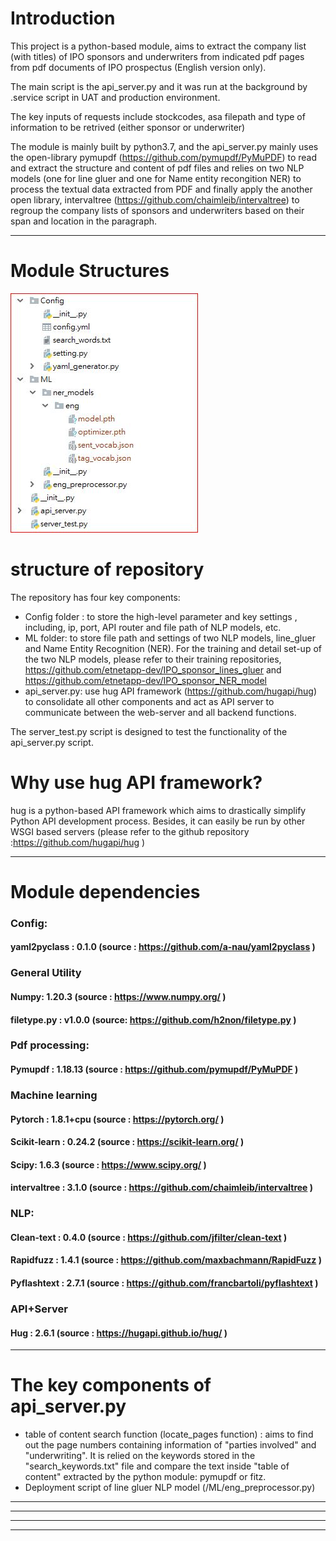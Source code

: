 # Introduction

This project is a python-based module, aims to extract the company list (with titles) of IPO sponsors and underwriters from indicated pdf pages from pdf documents of IPO prospectus (English version only).

The main script is the api_server.py and it was run at the background by .service script in UAT and production environment. 

The key inputs of requests include stockcodes, asa filepath and type of information to be retrived (either sponsor or underwriter)

The module is mainly built by python3.7, and the api_server.py mainly uses the open-library pymupdf (https://github.com/pymupdf/PyMuPDF) to read and extract the structure and content of pdf files and relies on two NLP models (one for line gluer  and one for Name entity recongition NER) to process the textual data extracted from PDF and finally apply the another open library, intervaltree (https://github.com/chaimleib/intervaltree) to regroup the company lists of sponsors and underwriters based on their span and location in the paragraph.

--------------------------------------------------------------------------------------------------------------------------------------------------------------------------

# **Module Structures**
![](pic/structure.JPG)

# structure of repository

The repository has four key components:
- Config folder : to store the high-level parameter and key settings , including, ip, port, API router and file path of NLP models, etc.
- ML folder: to store file path and settings of two NLP models, line_gluer and Name Entity Recognition (NER). For the training and detail set-up of the two NLP models, please refer to their training repositories, https://github.com/etnetapp-dev/IPO_sponsor_lines_gluer  and https://github.com/etnetapp-dev/IPO_sponsor_NER_model 
- api_server.py: use hug API framework (https://github.com/hugapi/hug) to consolidate all other components and act as API server to communicate between the web-server and all backend functions.

The server_test.py script is designed to test the functionality of the api_server.py script. 

# Why use hug API framework?
hug is a python-based API framework which aims to drastically simplify Python API development process. Besides, it can easily be run by other WSGI based servers (please refer to the github repository :https://github.com/hugapi/hug )



--------------------------------------------------------------------------------------------------------------------------------------------------------------------------
# **Module dependencies** 
### Config:
#### yaml2pyclass : 0.1.0 (source : https://github.com/a-nau/yaml2pyclass  )

### General Utility
#### Numpy: 1.20.3 (source : https://www.numpy.org/ )
#### filetype.py : v1.0.0 (source:  https://github.com/h2non/filetype.py )

### Pdf processing:
#### Pymupdf : 1.18.13 (source : https://github.com/pymupdf/PyMuPDF )

### Machine learning
#### Pytorch : 1.8.1+cpu (source : https://pytorch.org/  )
#### Scikit-learn : 0.24.2 (source : https://scikit-learn.org/ )
#### Scipy: 1.6.3 (source : https://www.scipy.org/ )
#### intervaltree : 3.1.0 (source : https://github.com/chaimleib/intervaltree )

### NLP:
#### Clean-text : 0.4.0 (source : https://github.com/jfilter/clean-text )
#### Rapidfuzz : 1.4.1 (source : https://github.com/maxbachmann/RapidFuzz )
#### Pyflashtext : 2.7.1  (source :  https://github.com/francbartoli/pyflashtext )

### API+Server
#### Hug : 2.6.1 (source : https://hugapi.github.io/hug/ )

--------------------------------------------------------------------------------------------------------------------------------------------------------------------------
# The key components of api_server.py
- table of content search function (locate_pages function) : aims to find out the page numbers containing information of "parties involved" and "underwriting". It is relied on the keywords stored in the "search_keywords.txt" file and compare the text inside "table of content" extracted by the python module: pymupdf or fitz.
- Deployment script of line gluer NLP model (/ML/eng_preprocessor.py)


--------------------------------------------------------------------------------------------------------------------------------------------------------------------------



--------------------------------------------------------------------------------------------------------------------------------------------------------------------------



--------------------------------------------------------------------------------------------------------------------------------------------------------------------------



--------------------------------------------------------------------------------------------------------------------------------------------------------------------------
